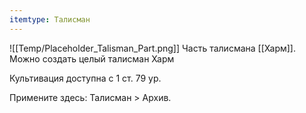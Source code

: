 ```yaml
---
itemtype: Талисман
---
```

![[Temp/Placeholder_Talisman_Part.png]]
Часть талисмана [[Харм]]. Можно создать целый талисман Харм 

Культивация доступна с 1 ст. 79 ур.

Примените здесь: Талисман > Архив.
